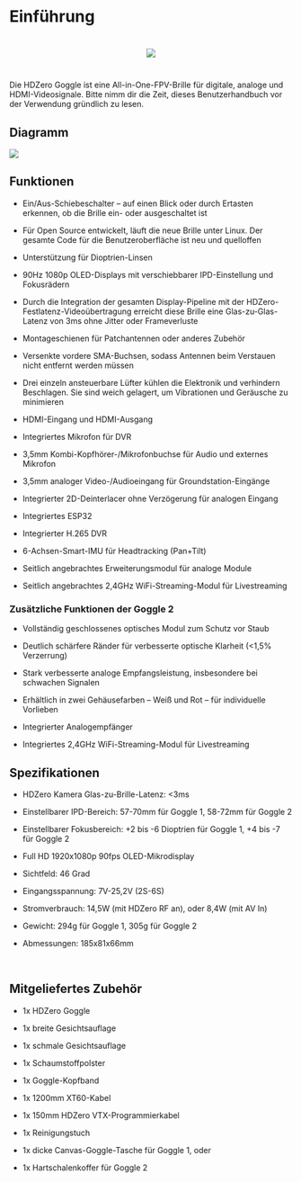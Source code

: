 # Einführung

<div style="display: flex; align-items: center; justify-content: space-around; margin: 40px">
<img src="/gogglesmedia/image2.png">
</div>

Die HDZero Goggle ist eine All-in-One-FPV-Brille für digitale, analoge und HDMI-Videosignale. Bitte nimm dir die Zeit, dieses Benutzerhandbuch vor der Verwendung gründlich zu lesen.

## Diagramm

<img src="/gogglesmedia/image5.png" id="image3">

## Funktionen

- Ein/Aus-Schiebeschalter – auf einen Blick oder durch Ertasten erkennen, ob die Brille ein- oder ausgeschaltet ist

- Für Open Source entwickelt, läuft die neue Brille unter Linux. Der gesamte Code für die Benutzeroberfläche ist neu und quelloffen

- Unterstützung für Dioptrien-Linsen

- 90Hz 1080p OLED-Displays mit verschiebbarer IPD-Einstellung und Fokusrädern

- Durch die Integration der gesamten Display-Pipeline mit der HDZero-Festlatenz-Videoübertragung erreicht diese Brille eine Glas-zu-Glas-Latenz von 3ms ohne Jitter oder Frameverluste

- Montageschienen für Patchantennen oder anderes Zubehör

- Versenkte vordere SMA-Buchsen, sodass Antennen beim Verstauen nicht entfernt werden müssen

- Drei einzeln ansteuerbare Lüfter kühlen die Elektronik und verhindern Beschlagen. Sie sind weich gelagert, um Vibrationen und Geräusche zu minimieren

- HDMI-Eingang und HDMI-Ausgang

- Integriertes Mikrofon für DVR

- 3,5mm Kombi-Kopfhörer-/Mikrofonbuchse für Audio und externes Mikrofon

- 3,5mm analoger Video-/Audioeingang für Groundstation-Eingänge

- Integrierter 2D-Deinterlacer ohne Verzögerung für analogen Eingang

- Integriertes ESP32

- Integrierter H.265 DVR

- 6-Achsen-Smart-IMU für Headtracking (Pan+Tilt)

- Seitlich angebrachtes Erweiterungsmodul für analoge Module

- Seitlich angebrachtes 2,4GHz WiFi-Streaming-Modul für Livestreaming

### Zusätzliche Funktionen der Goggle 2

- Vollständig geschlossenes optisches Modul zum Schutz vor Staub

- Deutlich schärfere Ränder für verbesserte optische Klarheit (<1,5% Verzerrung)

- Stark verbesserte analoge Empfangsleistung, insbesondere bei schwachen Signalen

- Erhältlich in zwei Gehäusefarben – Weiß und Rot – für individuelle Vorlieben

- Integrierter Analogempfänger

- Integriertes 2,4GHz WiFi-Streaming-Modul für Livestreaming

## Spezifikationen

- HDZero Kamera Glas-zu-Brille-Latenz: <3ms

- Einstellbarer IPD-Bereich: 57-70mm für Goggle 1, 58-72mm für Goggle 2

- Einstellbarer Fokusbereich: +2 bis -6 Dioptrien für Goggle 1, +4 bis -7 für Goggle 2

- Full HD 1920x1080p 90fps OLED-Mikrodisplay

- Sichtfeld: 46 Grad

- Eingangsspannung: 7V-25,2V (2S-6S)

- Stromverbrauch: 14,5W (mit HDZero RF an), oder 8,4W (mit AV In)

- Gewicht: 294g für Goggle 1, 305g für Goggle 2

- Abmessungen: 185x81x66mm

&nbsp;

## Mitgeliefertes Zubehör

- 1x HDZero Goggle

- 1x breite Gesichtsauflage

- 1x schmale Gesichtsauflage

- 1x Schaumstoffpolster

- 1x Goggle-Kopfband

- 1x 1200mm XT60-Kabel

- 1x 150mm HDZero VTX-Programmierkabel

- 1x Reinigungstuch

- 1x dicke Canvas-Goggle-Tasche für Goggle 1, oder

- 1x Hartschalenkoffer für Goggle 2
